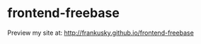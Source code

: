 frontend-freebase
=================
Preview my site at: http://frankusky.github.io/frontend-freebase
